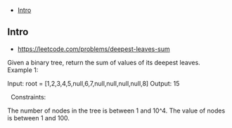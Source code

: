 - [Intro](#intro)

## Intro

- https://leetcode.com/problems/deepest-leaves-sum

Given a binary tree, return the sum of values of its deepest leaves.
 
Example 1:


Input: root = [1,2,3,4,5,null,6,7,null,null,null,null,8]
Output: 15

 
Constraints:

The number of nodes in the tree is between 1 and 10^4.
The value of nodes is between 1 and 100.
